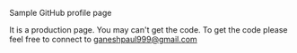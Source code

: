 Sample GitHub profile page

It is a production page. You may can't get the code. To get the code please feel free to connect to ganeshpaul999@gmail.com
